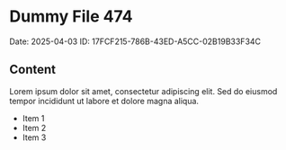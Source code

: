 # Dummy File 474

Date: 2025-04-03
ID: 17FCF215-786B-43ED-A5CC-02B19B33F34C

## Content

Lorem ipsum dolor sit amet, consectetur adipiscing elit.
Sed do eiusmod tempor incididunt ut labore et dolore magna aliqua.

* Item 1
* Item 2
* Item 3
